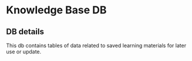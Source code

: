 # Knowledge Base DB

## DB details

This db contains tables of data related to saved learning materials for later use or update.
